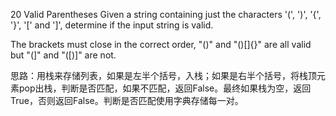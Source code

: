 20 Valid Parentheses
Given a string containing just the characters '(', ')', '{', '}', '[' and ']', determine if the input string is valid.

The brackets must close in the correct order, "()" and "()[]{}" are all valid but "(]" and "([)]" are not.

思路：用栈来存储列表，如果是左半个括号，入栈；如果是右半个括号，将栈顶元素pop出栈，判断是否匹配，如果不匹配，返回False。最终如果栈为空，返回True，否则返回False。判断是否匹配使用字典存储每一对。
